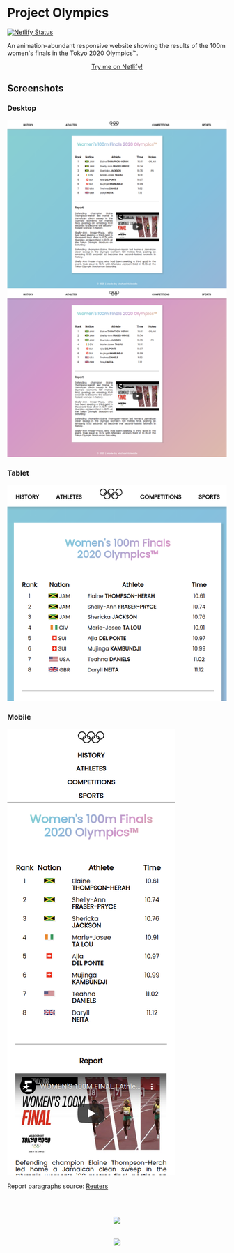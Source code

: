 # Project Olympics

[![Netlify Status](https://api.netlify.com/api/v1/badges/4a6896fa-b48c-42bf-b8dd-9ac1f97f8a9c/deploy-status)](https://app.netlify.com/sites/project-olympics/deploys)

An animation-abundant responsive website showing the results of the 100m women's finals in the Tokyo 2020 Olympics™.

<p align="center"><a target="_blank" href="https://project-olympics.netlify.app/">Try me on Netlify!</a><p>
  
## Screenshots
### Desktop
<img src="https://raw.githubusercontent.com/michaelkolesidis/project-olympics/main/screenshots/desktop-01.png">
<img src="https://raw.githubusercontent.com/michaelkolesidis/project-olympics/main/screenshots/desktop-02.png">

### Tablet
<img src="https://raw.githubusercontent.com/michaelkolesidis/project-olympics/main/screenshots/tablet-01.png">

### Mobile
<img src="https://raw.githubusercontent.com/michaelkolesidis/project-olympics/main/screenshots/mobile-01.png">


Report paragraphs source: <a href="https://www.reuters.com/lifestyle/sports/athletics-thompson-herah-leads-jamaican-sweep-womens-100m-2021-07-31/">Reuters</a>

  
  

[//]: # (Free Software)
<div align="center">
  <br>
  <br>

  <a href="https://en.wikipedia.org/wiki/Linux"><img src="https://upload.wikimedia.org/wikipedia/commons/thumb/f/f9/Made_with_Linux.png/240px-Made_with_Linux.png"></a>
</div>
<br>                                                      
<div align="center">
  <a href="https://endsoftwarepatents.org/innovating-without-patents"><img style="height: 90px;" src="https://static.fsf.org/nosvn/esp/logos/innovating-without-patents.svg"></a>
</div>
